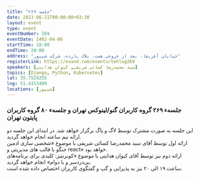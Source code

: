 ```yaml
---
title: "جلسه ۲۶۹"
date: 2023-06-21T00:00:00+03:30
layout: event
type: event
eventNumber: 269
eventDate: 1402-04-06
startTime: 18:00
endTime: 20:00
address: "خیابان آفریقا، بعد از خروجی همت، پلاک یازده، شرکت شیپور"
registerLink: https://evand.com/events/tehlug269
speakers: [سید محمدرضا کسائی شریفی, کیوان هدایتی]
topics: [Django, Python, Kubernetes]
lat: 35.7529255
lng: 51.4153499
locations: [شیپور]
---
```

### جلسهء ۲۶۹ گروه کاربران گنو/لینوکس تهران و جلسهء ۸۰ گروه کاربران پایتون تهران  
این جلسه به صورت مشترک توسط لاگ و پاگ برگزار خواهد شد. در ابتدای این جلسه دو ارائه نیم ساعته انجام خواهد گردید.  
ارائه اول توسط آقای سید محمدرضا کسائی شریفی با موضوع «شخصی سازی ادمین جنگو با قالب های مدیریتی و react» خواهد بود.  
ارائه دوم نیز توسط آقای کیوان هدایتی با موضوع «کوبرنتیز: کلیدی برای برنامه‌های بی‌دردسر و با دوام»  انجام خواهد گردید.  
ساعت ۱۹ الی ۲۰ نیز به پذیرایی و گپ و گفتگوی کاربران اختصاص داده شده است.